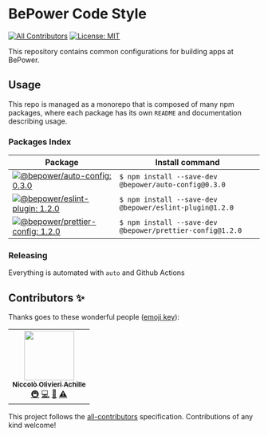 # BePower Code Style

<!-- ALL-CONTRIBUTORS-BADGE:START - Do not remove or modify this section -->
[badge-all-contributors]: https://img.shields.io/badge/all_contributors-1-orange.svg?style=flat-square
<!-- ALL-CONTRIBUTORS-BADGE:END -->

[![All Contributors][badge-all-contributors]](#contributors-) [![License: MIT](https://img.shields.io/badge/License-MIT-green.svg)](LICENSE.md)

This repository contains common configurations for building apps at BePower.

## Usage

This repo is managed as a monorepo that is composed of many npm packages, where each package has its own `README` and documentation describing usage.

### Packages Index

<!-- prettier-ignore-start -->
[//]: # 'BEGIN TABLE'

| Package | Install command |
| --- | --- |
| [![@bepower/auto-config: 0.3.0](https://img.shields.io/badge/@bepower/auto--config-0.3.0-brightgreen.svg)](packages/auto-config) | `$ npm install --save-dev @bepower/auto-config@0.3.0` |
| [![@bepower/eslint-plugin: 1.2.0](https://img.shields.io/badge/@bepower/eslint--plugin-1.2.0-brightgreen.svg)](packages/eslint-plugin) | `$ npm install --save-dev @bepower/eslint-plugin@1.2.0` |
| [![@bepower/prettier-config: 1.2.0](https://img.shields.io/badge/@bepower/prettier--config-1.2.0-brightgreen.svg)](packages/prettier-config) | `$ npm install --save-dev @bepower/prettier-config@1.2.0` |

[//]: # 'END TABLE'
<!-- prettier-ignore-end -->

### Releasing

Everything is automated with `auto` and Github Actions

## Contributors ✨

Thanks goes to these wonderful people ([emoji key](https://allcontributors.org/docs/en/emoji-key)):

<!-- ALL-CONTRIBUTORS-LIST:START - Do not remove or modify this section -->
<!-- prettier-ignore-start -->
<!-- markdownlint-disable -->
<table>
  <tr>
    <td align="center"><a href="https://github.com/NiccoloOlivieriAchille"><img src="https://avatars.githubusercontent.com/u/55181558?v=4?s=100" width="100px;" alt=""/><br /><sub><b>Niccolò Olivieri Achille</b></sub></a><br /><a href="#infra-NiccoloOlivieriAchille" title="Infrastructure (Hosting, Build-Tools, etc)">🚇</a> <a href="https://github.com/BePowerDeploy <it.aws@bepower.com>/@bepower/dev-configs/commits?author=NiccoloOlivieriAchille" title="Code">💻</a> <a href="https://github.com/BePowerDeploy <it.aws@bepower.com>/@bepower/dev-configs/commits?author=NiccoloOlivieriAchille" title="Documentation">📖</a> <a href="https://github.com/BePowerDeploy <it.aws@bepower.com>/@bepower/dev-configs/commits?author=NiccoloOlivieriAchille" title="Tests">⚠️</a></td>
  </tr>
</table>

<!-- markdownlint-restore -->
<!-- prettier-ignore-end -->

<!-- ALL-CONTRIBUTORS-LIST:END -->

This project follows the [all-contributors](https://github.com/all-contributors/all-contributors) specification. Contributions of any kind welcome!
